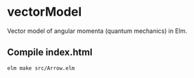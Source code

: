 # vectorModel
Vector model of angular momenta (quantum mechanics) in Elm.

## Compile index.html

```bash
elm make src/Arrow.elm
```

